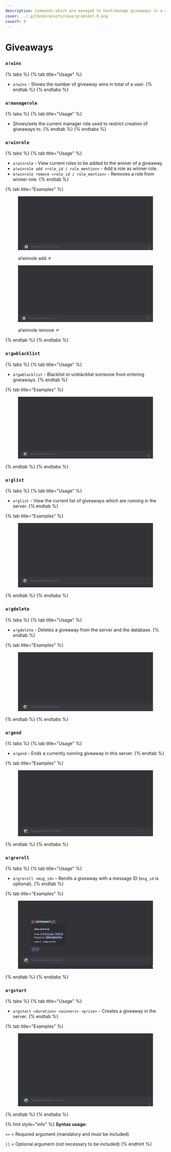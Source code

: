 ```yaml
---
description: Commands which are managed to host/manage giveaways in a server.
cover: ../.gitbook/assets/covergradient-9.png
coverY: 0
---
```


# Giveaways

### `a!wins`

{% tabs %}
{% tab title="Usage" %}
* `a!wins` - Shows the number of giveaway wins in total of a user.
{% endtab %}
{% endtabs %}

### `a!managerole`

{% tabs %}
{% tab title="Usage" %}
* Shows/sets the current manager role used to restrict creation of giveaways to.
{% endtab %}
{% endtabs %}

### `a!winrole`

{% tabs %}
{% tab title="Usage" %}
* `a!winrole` - View current roles to be added to the winner of a giveaway.
* `a!winrole add <role_id / role_mention>` - Add a role as winner role.
* `a!winrole remove <role_id / role_mention>` - Removes a role from winner role.
{% endtab %}

{% tab title="Examples" %}
<figure><img src="../.gitbook/assets/DiscordPTB_CIgrIV2mov.gif" alt=""><figcaption><p>a!winrole add ↗️</p></figcaption></figure>

<figure><img src="../.gitbook/assets/DiscordPTB_t8Wo8mUEAm.gif" alt=""><figcaption><p>a!winrole remove ↗️</p></figcaption></figure>
{% endtab %}
{% endtabs %}

### `a!gwblacklist`

{% tabs %}
{% tab title="Usage" %}
* `a!gwblacklist` - Blacklist or unblacklist someone from entering giveaways.
{% endtab %}

{% tab title="Examples" %}
<figure><img src="../.gitbook/assets/DiscordPTB_kphDXuFyov.gif" alt=""><figcaption></figcaption></figure>
{% endtab %}
{% endtabs %}

### `a!glist`

{% tabs %}
{% tab title="Usage" %}
* `a!glist` - View the current list of giveaways which are running in the server.
{% endtab %}

{% tab title="Examples" %}
<figure><img src="../.gitbook/assets/DiscordPTB_7VnVXPFKIM.gif" alt=""><figcaption></figcaption></figure>
{% endtab %}
{% endtabs %}

### `a!gdelete`

{% tabs %}
{% tab title="Usage" %}
* `a!gdelete` - Deletes a giveaway from the server and the database.
{% endtab %}

{% tab title="Examples" %}
<figure><img src="../.gitbook/assets/DiscordPTB_5B5Wc1cNP0.gif" alt=""><figcaption></figcaption></figure>
{% endtab %}
{% endtabs %}

### `a!gend`

{% tabs %}
{% tab title="Usage" %}
* `a!gend` - Ends a currently running giveaway in this server.
{% endtab %}

{% tab title="Examples" %}
<figure><img src="../.gitbook/assets/DiscordPTB_WRwi70eVZd.gif" alt=""><figcaption></figcaption></figure>
{% endtab %}
{% endtabs %}

### `a!greroll`

{% tabs %}
{% tab title="Usage" %}
* `a!greroll <msg_id>` - Rerolls a giveaway with a message ID (`msg_id` is optional).
{% endtab %}

{% tab title="Examples" %}
<figure><img src="../.gitbook/assets/r2n5D1C7R3.gif" alt=""><figcaption></figcaption></figure>


{% endtab %}
{% endtabs %}

### `a!gstart`

{% tabs %}
{% tab title="Usage" %}
* `a!gstart <duration> <winners> <prize>` - Creates a giveaway in the server.
{% endtab %}

{% tab title="Examples" %}
<figure><img src="../.gitbook/assets/DiscordPTB_wzIU1VHa7M.gif" alt=""><figcaption></figcaption></figure>
{% endtab %}
{% endtabs %}

{% hint style="info" %}
**Syntax usage:**

`<>` = Required argument (mandatory and must be included)

`[]` = Optional argument (not necessary to be included)
{% endhint %}
